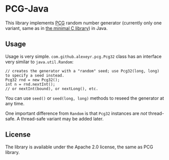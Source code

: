 # PCG-Java

This library implements [PCG](http://www.pcg-random.org/) random number generator (currently only one variant, same as in [the minimal C library](https://github.com/imneme/pcg-c-basic/)) in Java.

## Usage

Usage is very simple. `com.github.alexeyr.pcg.Pcg32` class has an interface very similar to `java.util.Random`:

    // creates the generator with a "random" seed; use Pcg32(long, long) to specify a seed instead.
    Pcg32 rnd = new Pcg32();
    int n = rnd.nextInt();
    // or nextInt(bound), or nextLong(), etc.

You can use `seed()` or `seed(long, long)` methods to reseed the generator at any time.

One important difference from `Random` is that `Pcg32` instances are _not_ thread-safe. A thread-safe variant may be added later.

## License

The library is available under the Apache 2.0 license, the same as PCG library.